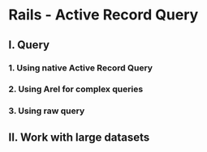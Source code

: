 # Rails - Active Record Query

## I. Query

### 1. Using native Active Record Query

### 2. Using Arel for complex queries

### 3. Using raw query

## II. Work with large datasets